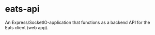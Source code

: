 # eats-api
An Express/SocketIO-application that functions as a backend API for the Eats client (web app).
